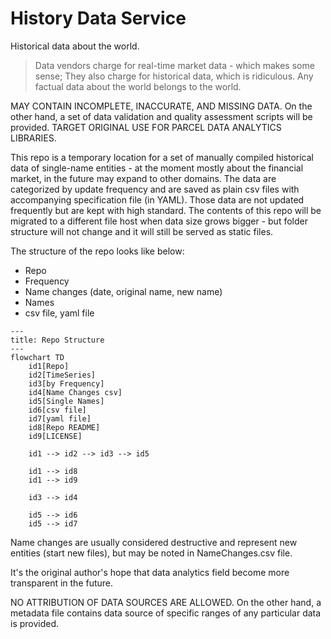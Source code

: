 # History Data Service

Historical data about the world.

> Data vendors charge for real-time market data - which makes some sense; They also charge for historical data, which is ridiculous. Any factual data about the world belongs to the world.

MAY CONTAIN INCOMPLETE, INACCURATE, AND MISSING DATA. On the other hand, a set of data validation and quality assessment scripts will be provided. TARGET ORIGINAL USE FOR PARCEL DATA ANALYTICS LIBRARIES.

This repo is a temporary location for a set of manually compiled historical data of single-name entities - at the moment mostly about the financial market, in the future may expand to other domains. The data are categorized by update frequency and are saved as plain csv files with accompanying specification file (in YAML). Those data are not updated frequently but are kept with high standard. The contents of this repo will be migrated to a different file host when data size grows bigger - but folder structure will not change and it will still be served as static files.

The structure of the repo looks like below:

* Repo
* Frequency
* Name changes (date, original name, new name)
* Names
* csv file, yaml file

```mermaid
---
title: Repo Structure
---
flowchart TD
    id1[Repo]
    id2[TimeSeries]
    id3[by Frequency]
    id4[Name Changes csv]
    id5[Single Names]
    id6[csv file]
    id7[yaml file]
    id8[Repo README]
    id9[LICENSE]

    id1 --> id2 --> id3 --> id5

    id1 --> id8
    id1 --> id9
    
    id3 --> id4

    id5 --> id6
    id5 --> id7
```

Name changes are usually considered destructive and represent new entities (start new files), but may be noted in NameChanges.csv file.

It's the original author's hope that data analytics field become more transparent in the future.

NO ATTRIBUTION OF DATA SOURCES ARE ALLOWED. On the other hand, a metadata file contains data source of specific ranges of any particular data is provided.